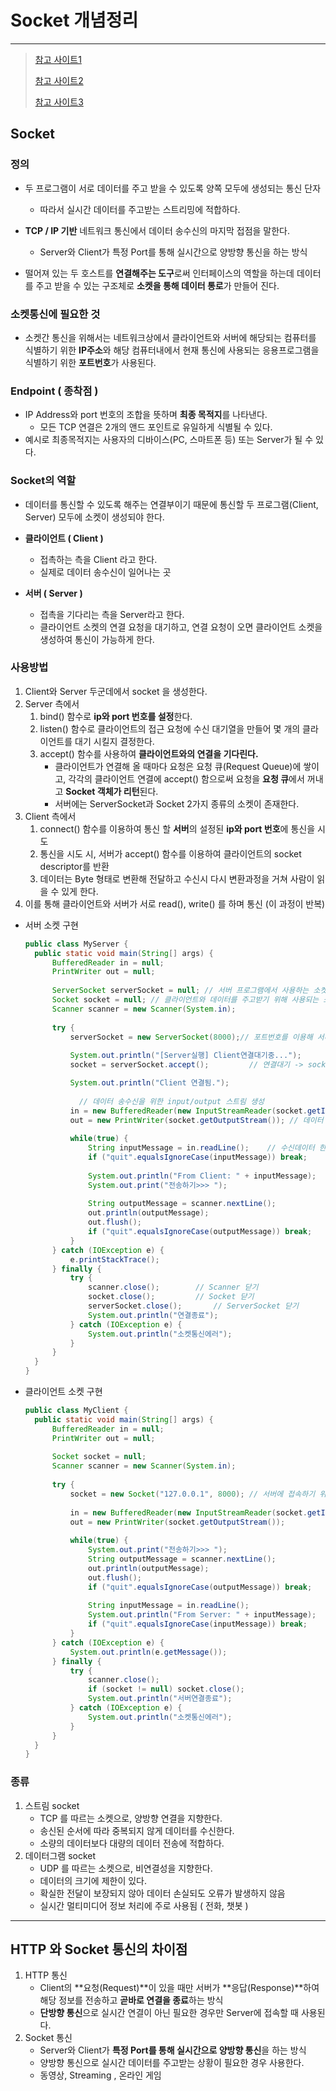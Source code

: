 # Socket 개념정리 

---

>[참고 사이트1](https://helloworld-88.tistory.com/215)
>
>[참고 사이트2](https://medium.com/@su_bak/term-socket%EC%9D%B4%EB%9E%80-7ca7963617ff)
>
>[참고 사이트3](https://popbox.tistory.com/66)

## Socket

### 정의

- 두 프로그램이 서로 데이터를 주고 받을 수 있도록 양쪽 모두에 생성되는 통신 단자 
  - 따라서 실시간 데이터를 주고받는 스트리밍에 적합하다. 

- **TCP / IP 기반** 네트워크 통신에서 데이터 송수신의 마지막 접점을 말한다.  
  - Server와 Client가 특정 Port를 통해 실시간으로 양방향 통신을 하는 방식
- 떨어져 있는 두 호스트를 **연결해주는 도구**로써 인터페이스의 역할을 하는데 데이터를 주고 받을 수 있는 구조체로 **소켓을 통해 데이터 통로**가 만들어 진다. 

### 소켓통신에 필요한 것 

- 소켓간 통신을 위해서는 네트워크상에서 클라이언트와 서버에 해당되는 컴퓨터를 식별하기 위한 **IP주소**와 해당 컴퓨터내에서 현재 통신에 사용되는 응용프로그램을 식별하기 위한 **포트번호**가 사용된다. 

### Endpoint ( 종착점 )

- IP Address와 port 번호의 조합을 뜻하며 **최종 목적지**를 나타낸다.
  - 모든 TCP 연결은 2개의 앤드 포인트로 유일하게 식별될 수 있다. 
- 예시로 최종목적지는 사용자의 디바이스(PC, 스마트폰 등) 또는 Server가 될 수 있다. 

### Socket의 역할 

- 데이터를 통신할 수 있도록 해주는 연결부이기 때문에 통신할 두 프로그램(Client, Server) 모두에 소켓이 생성되야 한다. 
- **클라이언트 ( Client )**
  - 접촉하는 측을 Client 라고 한다. 
  - 실제로 데이터 송수신이 일어나는 곳
  
- **서버 ( Server )** 
  - 접촉을 기다리는 측을 Server라고 한다. 
  - 클라이언트 소켓의 연결 요청을 대기하고, 연결 요청이 오면 클라이언트 소켓을 생성하여 통신이 가능하게 한다.


### 사용방법

1. Client와 Server 두군데에서 socket 을 생성한다. 
2. Server 측에서 
   1. bind() 함수로 **ip와 port 번호를 설정**한다.
   2. listen() 함수로 클라이언트의 접근 요청에 수신 대기열을 만들어 몇 개의 클라이언트를 대기 시킬지 결정한다. 
   3. accept() 함수를 사용하여 **클라이언트와의 연결을 기다린다.** 
      - 클라이언트가 연결해 올 때마다 요청은 요청 큐(Request Queue)에 쌓이고, 각각의 클라이언트 연결에 accept() 함으로써 요청을 **요청 큐**에서 꺼내고 **Socket 객체가 리턴**된다. 
      - 서버에는 ServerSocket과 Socket 2가지 종류의 소켓이 존재한다. 
3. Client 측에서 
   1. connect() 함수를 이용하여 통신 할 **서버**의 설정된 **ip와 port 번호**에 통신을 시도
   2. 통신을 시도 시, 서버가 accept() 함수를 이용하여 클라이언트의 socket descriptor를 반환
   3. 데이터는 Byte 형태로 변환해 전달하고 수신시 다시 변환과정을 거쳐 사람이 읽을 수 있게 한다. 
4. 이를 통해 클라이언트와 서버가 서로 read(), write() 를 하며 통신 (이 과정이 반복)

- 서버 소켓 구현 

  ```java
  public class MyServer {
  	public static void main(String[] args) {
  		BufferedReader in = null;
  		PrintWriter out = null;
  		
  		ServerSocket serverSocket = null; // 서버 프로그램에서 사용하는 소켓으로 ServerSocket 객체를 생성하여 클라이언트가 연결해오는 것을 기다린다. 
  		Socket socket = null; // 클라이언트와 데이터를 주고받기 위해 사용되는 소켓 
  		Scanner scanner = new Scanner(System.in);
  		
  		try {
  			serverSocket = new ServerSocket(8000);// 포트번호를 이용해 서버 소켓 생성 
  			
  			System.out.println("[Server실행] Client연결대기중...");
  			socket = serverSocket.accept();			// 연결대기 -> socket 객체에 데이터 넣어 client 와 통신함 
  
  			System.out.println("Client 연결됨.");
              
              // 데이터 송수신을 위한 input/output 스트림 생성 
  			in = new BufferedReader(new InputStreamReader(socket.getInputStream())); // 데이터 수신에 사용
  			out = new PrintWriter(socket.getOutputStream()); // 데이터 송신에 사용 
  						
  			while(true) {
  				String inputMessage = in.readLine();	// 수신데이터 한줄씩 읽기	
  				if ("quit".equalsIgnoreCase(inputMessage)) break;
  				
  				System.out.println("From Client: " + inputMessage);
  				System.out.print("전송하기>>> ");
  				
  				String outputMessage = scanner.nextLine();
  				out.println(outputMessage);
  				out.flush();
  				if ("quit".equalsIgnoreCase(outputMessage)) break;
  			}
  		} catch (IOException e) {
  			e.printStackTrace();
  		} finally {
  			try {
  				scanner.close();		// Scanner 닫기
  				socket.close();			// Socket 닫기
  				serverSocket.close();		// ServerSocket 닫기
  				System.out.println("연결종료");
  			} catch (IOException e) {
  				System.out.println("소켓통신에러");
  			}
  		}
  	}
  }
  ```

- 클라이언트 소켓 구현 

  ```java
  public class MyClient {
  	public static void main(String[] args) {
  		BufferedReader in = null;
  		PrintWriter out = null;
  		
  		Socket socket = null;
  		Scanner scanner = new Scanner(System.in);
  		
  		try {
  			socket = new Socket("127.0.0.1", 8000); // 서버에 접속하기 위한 IP와 Port 번호 
  			
  			in = new BufferedReader(new InputStreamReader(socket.getInputStream()));
  			out = new PrintWriter(socket.getOutputStream());
  			
  			while(true) {
  				System.out.print("전송하기>>> ");
  				String outputMessage = scanner.nextLine();
  				out.println(outputMessage);
  				out.flush();
  				if ("quit".equalsIgnoreCase(outputMessage)) break;
  								
  				String inputMessage = in.readLine();
  				System.out.println("From Server: " + inputMessage);
  				if ("quit".equalsIgnoreCase(inputMessage)) break;
  			}
  		} catch (IOException e) {
  			System.out.println(e.getMessage());
  		} finally {
  			try {
  				scanner.close();
  				if (socket != null) socket.close();
  				System.out.println("서버연결종료");
  			} catch (IOException e) {
  				System.out.println("소켓통신에러");
  			}
  		}
  	}
  }
  ```

### 종류

1. 스트림 socket
   - TCP 를 따르는 소켓으로, 양방향 연결을 지향한다. 
   - 송신된 순서에 따라 중복되지 않게 데이터를 수신한다.
   - 소량의 데이터보다 대량의 데이터 전송에 적합하다. 
2. 데이터그램 socket 
   - UDP 를 따르는 소켓으로, 비연결성을 지향한다. 
   - 데이터의 크기에 제한이 있다. 
   - 확실한 전달이 보장되지 않아 데이터 손실되도 오류가 발생하지 않음
   - 실시간 멀티미디어 정보 처리에 주로 사용됨 ( 전화, 챗봇 )

---

## HTTP 와 Socket 통신의 차이점 

1. HTTP 통신 
   - Client의 **요청(Request)**이 있을 때만 서버가 **응답(Response)**하여 해당 정보를 전송하고 **곧바로 연결을 종료**하는 방식
   - **단방향 통신**으로 실시간 연결이 아닌 필요한 경우만 Server에 접속할 때 사용된다. 
2. Socket 통신 
   -  Server와 Client가 **특정 Port를 통해 실시간으로 양방향 통신**을 하는 방식
   - 양방향 통신으로 실시간 데이터를 주고받는 상황이 필요한 경우 사용한다. 
   - 동영상, Streaming , 온라인 게임 